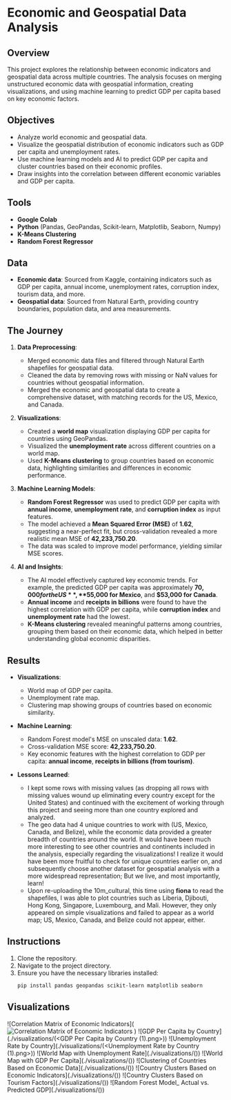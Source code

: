 


# Economic and Geospatial Data Analysis

## Overview

This project explores the relationship between economic indicators and geospatial data across multiple countries. The analysis focuses on merging unstructured economic data with geospatial information, creating visualizations, and using machine learning to predict GDP per capita based on key economic factors.

## Objectives

- Analyze world economic and geospatial data.
- Visualize the geospatial distribution of economic indicators such as GDP per capita and unemployment rates.
- Use machine learning models and AI to predict GDP per capita and cluster countries based on their economic profiles.
- Draw insights into the correlation between different economic variables and GDP per capita.

## Tools

- **Google Colab**
- **Python** (Pandas, GeoPandas, Scikit-learn, Matplotlib, Seaborn, Numpy)
- **K-Means Clustering**
- **Random Forest Regressor**

## Data

- **Economic data**: Sourced from Kaggle, containing indicators such as GDP per capita, annual income, unemployment rates, corruption index, tourism data, and more.
- **Geospatial data**: Sourced from Natural Earth, providing country boundaries, population data, and area measurements.

## The Journey

1. **Data Preprocessing**:
   - Merged economic data files and filtered through Natural Earth shapefiles for geospatial data.
   - Cleaned the data by removing rows with missing or NaN values for countries without geospatial information. 
   - Merged the economic and geospatial data to create a comprehensive dataset, with matching records for the US, Mexico, and Canada.

2. **Visualizations**:
   - Created a **world map** visualization displaying GDP per capita for countries using GeoPandas.
   - Visualized the **unemployment rate** across different countries on a world map.
   - Used **K-Means clustering** to group countries based on economic data, highlighting similarities and differences in economic performance.

3. **Machine Learning Models**:
   - **Random Forest Regressor** was used to predict GDP per capita with **annual income**, **unemployment rate**, and **corruption index** as input features.
   - The model achieved a **Mean Squared Error (MSE)** of **1.62**, suggesting a near-perfect fit, but cross-validation revealed a more realistic mean MSE of **42,233,750.20**.
   - The data was scaled to improve model performance, yielding similar MSE scores.

4. **AI and Insights**:
   - The AI model effectively captured key economic trends. For example, the predicted GDP per capita was approximately **$70,000 for the US**, **$55,000 for Mexico**, and **$53,000 for Canada**.
   - **Annual income** and **receipts in billions** were found to have the highest correlation with GDP per capita, while **corruption index** and **unemployment rate** had the lowest.
   - **K-Means clustering** revealed meaningful patterns among countries, grouping them based on their economic data, which helped in better understanding global economic disparities.

## Results

- **Visualizations**:
  - World map of GDP per capita.
  - Unemployment rate map.
  - Clustering map showing groups of countries based on economic similarity.
  
- **Machine Learning**:
  - Random Forest model's MSE on unscaled data: **1.62**.
  - Cross-validation MSE score: **42,233,750.20**.
  - Key economic features with the highest correlation to GDP per capita: **annual income**, **receipts in billions (from tourism)**.

- **Lessons Learned**:
  -  I kept some rows with missing values (as dropping all rows with missing values wound up eliminating every country except for the United States) and continued with the excitement of working through this project and seeing more than one country explored and analyzed.
  - The geo data had 4 unique countries to work with (US, Mexico, Canada, and Belize), while the economic data provided a greater breadth of countries around the world. It would have been much more interesting to see other countries and continents included in the analysis, especially regarding the visualizations! I realize it would have been more fruitful to check for unique countries earlier on, and subsequently choose another dataset for geospatial analysis with a more widespread representation; But we live, and most importantly, learn!
  - Upon re-uploading the 10m_cultural, this time using **fiona** to read the shapefiles, I was able to plot countries such as Liberia, Djibouti, Hong Kong, Singapore, Luxembourg, and Mali. However, they only appeared on simple visualizations and failed to appear as a world map; US, Mexico, Canada, and Belize could not appear, either. 

  
## Instructions

1. Clone the repository.
2. Navigate to the project directory.
3. Ensure you have the necessary libraries installed:
   ```bash
   pip install pandas geopandas scikit-learn matplotlib seaborn


## Visualizations
![Correlation Matrix of Economic Indicators](![Correlation Matrix of Economic Indicators](https://github.com/user-attachments/assets/a28b1aa6-294c-44f3-8b07-56e30b506619)
) 
![GDP Per Capita by Country](./visualizations/(<GDP Per Capita by Country (1).png>))
![Unemployment Rate by Country](./visualizations/(<Unemployment Rate by Country (1).png>))
![World Map with Unemployment Rate](./visualizations/(<World Map with Unemployment Rate.png>))
![World Map with GDP Per Capita](./visualizations/(<World Map with GDP Per Capita.png>))
![Clustering of Countries Based on Economic Data](./visualizations/(<Clustering of Countries Based on Economic Data.png>))
![Country Clusters Based on Economic Indicators](./visualizations/(<Country Clusters Based on Economic Indicators.png>))
![Country Clusters Based on Tourism Factors](./visualizations/(<Country Clusters Based on Tourism Factors.png>))
![Random Forest Model_ Actual vs. Predicted GDP](./visualizations/(<Random Forest Model_ Actual vs. Predicted GDP.png>))
